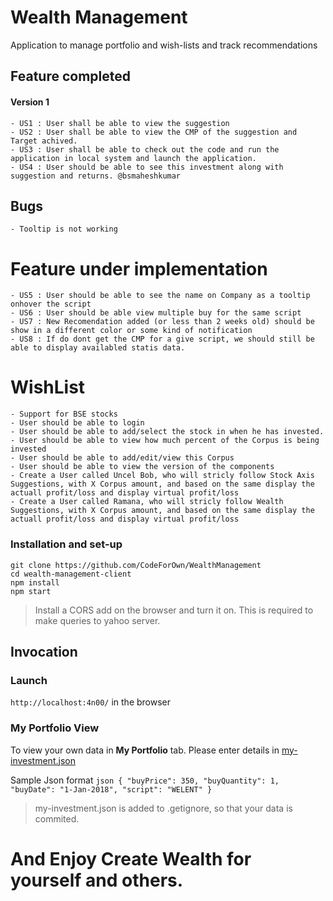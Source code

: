 # Wealth Management
Application to manage portfolio and wish-lists and track recommendations

## Feature completed
####    Version 1
    - US1 : User shall be able to view the suggestion
    - US2 : User shall be able to view the CMP of the suggestion and Target achived.
    - US3 : User shall be able to check out the code and run the application in local system and launch the application.
    - US4 : User should be able to see this investment along with suggestion and returns. @bsmaheshkumar
        
## Bugs
    - Tooltip is not working

# Feature under implementation
    - US5 : User should be able to see the name on Company as a tooltip onhover the script
    - US6 : User should be able view multiple buy for the same script
    - US7 : New Recomendation added (or less than 2 weeks old) should be show in a different color or some kind of notification
    - US8 : If do dont get the CMP for a give script, we should still be able to display availabled statis data.

# WishList
    - Support for BSE stocks
    - User should be able to login
    - User should be able to add/select the stock in when he has invested.
    - User should be able to view how much percent of the Corpus is being invested
    - User should be able to add/edit/view this Corpus
    - User should be able to view the version of the components
    - Create a User called Uncel Bob, who will stricly follow Stock Axis Suggestions, with X Corpus amount, and based on the same display the actuall profit/loss and display virtual profit/loss
    - Create a User called Ramana, who will stricly follow Wealth Suggestions, with X Corpus amount, and based on the same display the actuall profit/loss and display virtual profit/loss


### Installation and set-up
```
git clone https://github.com/CodeForOwn/WealthManagement
cd wealth-management-client
npm install
npm start
```
> Install a CORS add on the browser and turn it on. This is required to make queries to yahoo server.

##  Invocation
### Launch 
`http://localhost:4n00/` in the browser

### My Portfolio View

To view your own data in **My Portfolio** tab. Please enter details in [my-investment.json](https://github.com/CodeForOwn/WealthManagement/blob/master/wealth-management-client/src/app/data/my-investment.json)
        
Sample Json format
    ```json
        {
        "buyPrice": 350,
        "buyQuantity": 1,
        "buyDate": "1-Jan-2018",
        "script": "WELENT"
        }
    ```

> my-investment.json is added to .getignore, so that your data is commited.


# And Enjoy Create Wealth for yourself and others.


